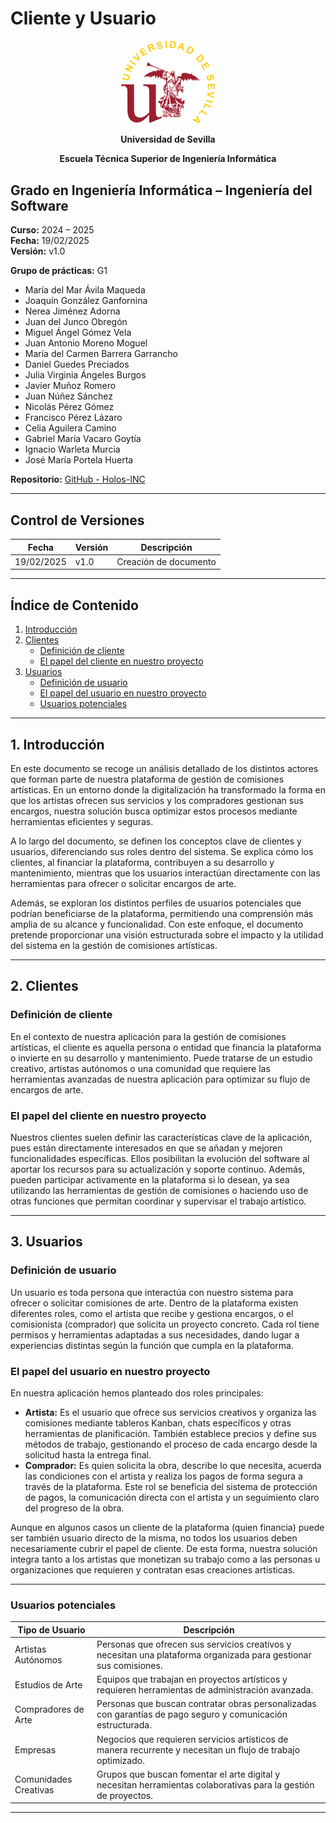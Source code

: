 # Cliente y Usuario

<p align="center">
  <img src="https://raw.githubusercontent.com/Holos-INC/Docusaurus-Holos/main/static/img/universidad-de-sevilla-logo.png" alt="Universidad de Sevilla" width="150"/>
</p>
<p align="center">
  <strong>Universidad de Sevilla</strong> 
</p>
<p align="center">
  <strong>Escuela Técnica Superior de Ingeniería Informática</strong>  
</p>

## Grado en Ingeniería Informática – Ingeniería del Software

**Curso:** 2024 – 2025  
**Fecha:** 19/02/2025  
**Versión:** v1.0  

**Grupo de prácticas:** G1  

- María del Mar Ávila Maqueda  
- Joaquín González Ganfornina  
- Nerea Jiménez Adorna  
- Juan del Junco Obregón  
- Miguel Ángel Gómez Vela  
- Juan Antonio Moreno Moguel  
- María del Carmen Barrera Garrancho  
- Daniel Guedes Preciados  
- Julia Virginia Ángeles Burgos  
- Javier Muñoz Romero  
- Juan Núñez Sánchez  
- Nicolás Pérez Gómez  
- Francisco Pérez Lázaro  
- Celia Aguilera Camino  
- Gabriel María Vacaro Goytía  
- Ignacio Warleta Murcia  
- José María Portela Huerta  

**Repositorio:** [GitHub - Holos-INC](https://github.com/Holos-INC)

---

## Control de Versiones

| Fecha       | Versión | Descripción           |
|------------|---------|-----------------------|
| 19/02/2025 | v1.0    | Creación de documento |

---

## Índice de Contenido
1. [Introducción](#1-introducción)
2. [Clientes](#2-clientes)
   - [Definición de cliente](#definición-de-cliente)
   - [El papel del cliente en nuestro proyecto](#el-papel-del-cliente-en-nuestro-proyecto)
3. [Usuarios](#3-usuarios)
   - [Definición de usuario](#definición-de-usuario)
   - [El papel del usuario en nuestro proyecto](#el-papel-del-usuario-en-nuestro-proyecto)
   - [Usuarios potenciales](#usuarios-potenciales)

---

## 1. Introducción
En este documento se recoge un análisis detallado de los distintos actores que forman parte de nuestra plataforma de gestión de comisiones artísticas. En un entorno donde la digitalización ha transformado la forma en que los artistas ofrecen sus servicios y los compradores gestionan sus encargos, nuestra solución busca optimizar estos procesos mediante herramientas eficientes y seguras.

A lo largo del documento, se definen los conceptos clave de clientes y usuarios, diferenciando sus roles dentro del sistema. Se explica cómo los clientes, al financiar la plataforma, contribuyen a su desarrollo y mantenimiento, mientras que los usuarios interactúan directamente con las herramientas para ofrecer o solicitar encargos de arte.

Además, se exploran los distintos perfiles de usuarios potenciales que podrían beneficiarse de la plataforma, permitiendo una comprensión más amplia de su alcance y funcionalidad. Con este enfoque, el documento pretende proporcionar una visión estructurada sobre el impacto y la utilidad del sistema en la gestión de comisiones artísticas.

---

## 2. Clientes

### Definición de cliente
En el contexto de nuestra aplicación para la gestión de comisiones artísticas, el cliente es aquella persona o entidad que financia la plataforma o invierte en su desarrollo y mantenimiento. Puede tratarse de un estudio creativo, artistas autónomos o una comunidad que requiere las herramientas avanzadas de nuestra aplicación para optimizar su flujo de encargos de arte.

### El papel del cliente en nuestro proyecto
Nuestros clientes suelen definir las características clave de la aplicación, pues están directamente interesados en que se añadan y mejoren funcionalidades específicas. Ellos posibilitan la evolución del software al aportar los recursos para su actualización y soporte continuo. Además, pueden participar activamente en la plataforma si lo desean, ya sea utilizando las herramientas de gestión de comisiones o haciendo uso de otras funciones que permitan coordinar y supervisar el trabajo artístico.

---

## 3. Usuarios

### Definición de usuario
Un usuario es toda persona que interactúa con nuestro sistema para ofrecer o solicitar comisiones de arte. Dentro de la plataforma existen diferentes roles, como el artista que recibe y gestiona encargos, o el comisionista (comprador) que solicita un proyecto concreto. Cada rol tiene permisos y herramientas adaptadas a sus necesidades, dando lugar a experiencias distintas según la función que cumpla en la plataforma.

### El papel del usuario en nuestro proyecto
En nuestra aplicación hemos planteado dos roles principales:

- **Artista:** Es el usuario que ofrece sus servicios creativos y organiza las comisiones mediante tableros Kanban, chats específicos y otras herramientas de planificación. También establece precios y define sus métodos de trabajo, gestionando el proceso de cada encargo desde la solicitud hasta la entrega final.
- **Comprador:** Es quien solicita la obra, describe lo que necesita, acuerda las condiciones con el artista y realiza los pagos de forma segura a través de la plataforma. Este rol se beneficia del sistema de protección de pagos, la comunicación directa con el artista y un seguimiento claro del progreso de la obra.

Aunque en algunos casos un cliente de la plataforma (quien financia) puede ser también usuario directo de la misma, no todos los usuarios deben necesariamente cubrir el papel de cliente. De esta forma, nuestra solución integra tanto a los artistas que monetizan su trabajo como a las personas u organizaciones que requieren y contratan esas creaciones artísticas.

---

### Usuarios potenciales

| Tipo de Usuario | Descripción |
|---------------|-------------|
| Artistas Autónomos | Personas que ofrecen sus servicios creativos y necesitan una plataforma organizada para gestionar sus comisiones. |
| Estudios de Arte | Equipos que trabajan en proyectos artísticos y requieren herramientas de administración avanzada. |
| Compradores de Arte | Personas que buscan contratar obras personalizadas con garantías de pago seguro y comunicación estructurada. |
| Empresas | Negocios que requieren servicios artísticos de manera recurrente y necesitan un flujo de trabajo optimizado. |
| Comunidades Creativas | Grupos que buscan fomentar el arte digital y necesitan herramientas colaborativas para la gestión de proyectos. |

---

